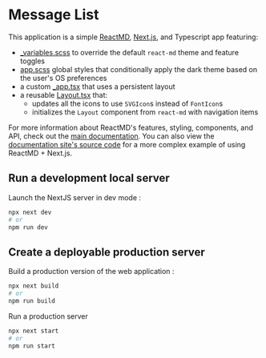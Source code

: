 # Message List

This application is a simple [ReactMD](https://github.com/mlaursen/react-md), [Next.js](https://nextjs.org/), and Typescript
app featuring:

- [\_variables.scss](./styles/_variables.scss) to override the default
  `react-md` theme and feature toggles
- [app.scss](./styles/app.scss) global styles that conditionally apply the dark theme
  based on the user's OS preferences
- a custom [\_app.tsx](./pages/_app.tsx) that uses a persistent layout
- a reusable [Layout.tsx](./components/Layout/Layout.tsx) that:
  - updates all the icons to use `SVGIcon`s instead of `FontIcon`s
  - initializes the `Layout` component from `react-md` with navigation items

For more information about ReactMD's features, styling, components, and API, check out
the [main documentation](https://react-md.dev). You can also view the
[documentation site's source code](https://github.com/mlaursen/react-md/tree/master/packages/documentation)
for a more complex example of using ReactMD + Next.js.

## Run a development local server

Launch the NextJS server in dev mode :

```bash
npx next dev
# or
npm run dev
```

## Create a deployable production server

Build a production version of the web application :

```bash
npx next build
# or
npm run build
```

Run a production server

```bash
npx next start
# or
npm run start
```
